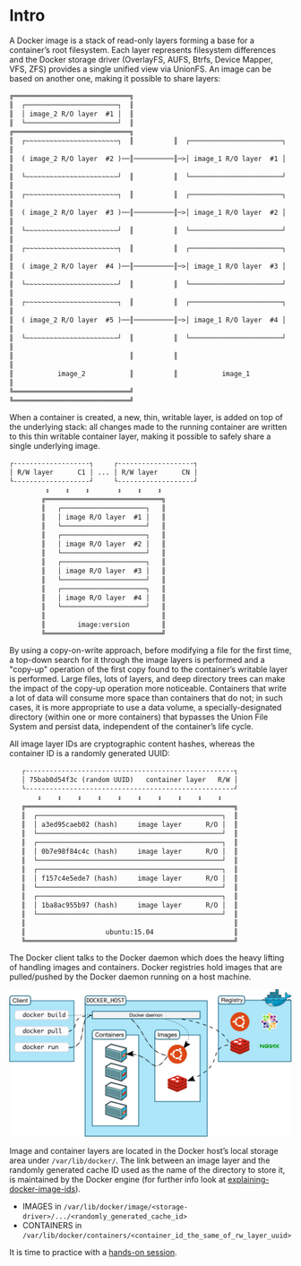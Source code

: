 # Intro

A Docker image is a stack of read-only layers forming a base for a container’s root filesystem.
Each layer represents filesystem differences and the Docker storage driver (OverlayFS, AUFS, Btrfs, Device Mapper, VFS, ZFS) provides a single unified view via UnionFS.
An image can be based on another one, making it possible to share layers:
```
╔═════════════════════════════╗             
║  ┌───────────────────────┐  ║             
║  │ image_2 R/O layer  #1 │  ║             
║  └───────────────────────┘  ║          ╔═════════════════════════════╗
║  ┌~~~~~~~~~~~~~~~~~~~~~~~┐  ║          ║  ┌───────────────────────┐  ║
║  ( image_2 R/O layer  #2 )──║──────────║─>│ image_1 R/O layer  #1 │  ║
║  └~~~~~~~~~~~~~~~~~~~~~~~┘  ║          ║  └───────────────────────┘  ║
║  ┌~~~~~~~~~~~~~~~~~~~~~~~┐  ║          ║  ┌───────────────────────┐  ║
║  ( image_2 R/O layer  #3 )──║──────────║─>│ image_1 R/O layer  #2 │  ║
║  └~~~~~~~~~~~~~~~~~~~~~~~┘  ║          ║  └───────────────────────┘  ║
║  ┌~~~~~~~~~~~~~~~~~~~~~~~┐  ║          ║  ┌───────────────────────┐  ║
║  ( image_2 R/O layer  #4 )──║──────────║─>│ image_1 R/O layer  #3 │  ║
║  └~~~~~~~~~~~~~~~~~~~~~~~┘  ║          ║  └───────────────────────┘  ║
║  ┌~~~~~~~~~~~~~~~~~~~~~~~┐  ║          ║  ┌───────────────────────┐  ║
║  ( image_2 R/O layer  #5 )──║──────────║─>│ image_1 R/O layer  #4 │  ║
║  └~~~~~~~~~~~~~~~~~~~~~~~┘  ║          ║  └───────────────────────┘  ║
║                             ║          ║                             ║
║           image_2           ║          ║           image_1           ║
╚═════════════════════════════╝          ╚═════════════════════════════╝
```

When a container is created, a new, thin, writable layer, is added on top of the underlying stack:
all changes made to the running container are written to this thin writable container layer, making it possible to safely share a single underlying image.
```
┌-------------------┐     ┌-------------------┐
│ R/W layer      C1 │ ... │ R/W layer      CN │
└-------------------┘     └-------------------┘
         ↕    ↕    ↕       ↕    ↕    ↕
        ╔═════════════════════════════╗
        ║   ┌─────────────────────┐   ║
        ║   │ image R/O layer  #1 │   ║
        ║   └─────────────────────┘   ║
        ║   ┌─────────────────────┐   ║
        ║   │ image R/O layer  #2 │   ║
        ║   └─────────────────────┘   ║
        ║   ┌─────────────────────┐   ║
        ║   │ image R/O layer  #3 │   ║
        ║   └─────────────────────┘   ║
        ║   ┌─────────────────────┐   ║
        ║   │ image R/O layer  #4 │   ║
        ║   └─────────────────────┘   ║
        ║                             ║
        ║        image:version        ║
        ╚═════════════════════════════╝
```

By using a copy-on-write approach, before modifying a file for the first time, a top-down search for it through the image layers is performed and a "copy-up" operation of the first copy found to the container’s writable layer is performed.
Large files, lots of layers, and deep directory trees can make the impact of the copy-up operation more noticeable.
Containers that write a lot of data will consume more space than containers that do not; in such cases, it is more appropriate to use a data volume, a specially-designated directory (within one or more containers) that bypasses the Union File System and persist data, independent of the container’s life cycle.

All image layer IDs are cryptographic content hashes, whereas the container ID is a randomly generated UUID:
```
   ┌----------------------------------------------------┐
   │ 75bab0d54f3c (random UUID)   container layer   R/W │
   └----------------------------------------------------┘
       ↕    ↕    ↕    ↕    ↕    ↕    ↕    ↕    ↕    ↕
   ╔════════════════════════════════════════════════════╗
   ║  ┌──────────────────────────────────────────────┐  ║
   ║  │ a3ed95caeb02 (hash)     image layer      R/O │  ║
   ║  └──────────────────────────────────────────────┘  ║
   ║  ┌──────────────────────────────────────────────┐  ║
   ║  │ 0b7e98f84c4c (hash)     image layer      R/O │  ║
   ║  └──────────────────────────────────────────────┘  ║
   ║  ┌──────────────────────────────────────────────┐  ║
   ║  │ f157c4e5ede7 (hash)     image layer      R/O │  ║
   ║  └──────────────────────────────────────────────┘  ║
   ║  ┌──────────────────────────────────────────────┐  ║
   ║  │ 1ba8ac955b97 (hash)     image layer      R/O │  ║
   ║  └──────────────────────────────────────────────┘  ║
   ║                                                    ║
   ║                    ubuntu:15.04                    ║
   ╚════════════════════════════════════════════════════╝
```

The Docker client talks to the Docker daemon which does the heavy lifting of handling images and containers.
Docker registries hold images that are pulled/pushed by the Docker daemon running on a host machine.

![Docker architecture](architecture.svg)

Image and container layers are located in the Docker host’s local storage area under `/var/lib/docker/`.
The link between an image layer and the randomly generated cache ID used as the name of the directory to store it, is maintained by the Docker engine (for further info look at [explaining-docker-image-ids](explaining-docker-image-ids.pdf)).
 - IMAGES in `/var/lib/docker/image/<storage-driver>/.../<randomly_generated_cache_id>`
 - CONTAINERS in `/var/lib/docker/containers/<container_id_the_same_of_rw_layer_uuid>`

It is time to practice with a [hands-on session](single-machine/intro/hello-world.md).